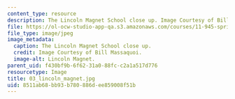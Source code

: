 ```yaml
---
content_type: resource
description: The Lincoln Magnet School close up. Image Courtesy of Bill Massaquoi.
file: https://ol-ocw-studio-app-qa.s3.amazonaws.com/courses/11-945-springfield-studio-fall-2005/8511ab68bb93b780886dee859008f51b_03_lincoln_magnet.jpg
file_type: image/jpeg
image_metadata:
  caption: The Lincoln Magnet School close up.
  credit: Image Courtesy of Bill Massaquoi.
  image-alt: Lincoln Magnet.
parent_uid: f430bf9b-6f62-31a0-88fc-c2a1a517d776
resourcetype: Image
title: 03_lincoln_magnet.jpg
uid: 8511ab68-bb93-b780-886d-ee859008f51b
---
```

